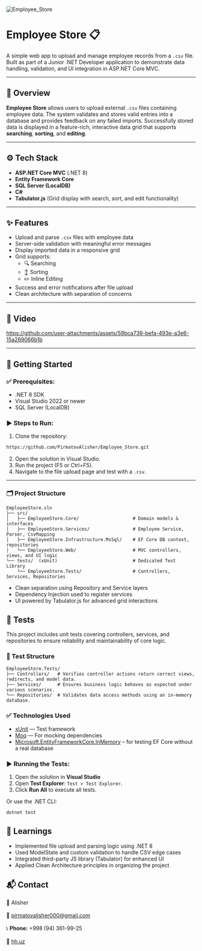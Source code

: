 ![Employee_Store](https://github.com/user-attachments/assets/7c1d4931-928c-4635-a781-a48f77c816a0)

# Employee Store 📋

A simple web app to upload and manage employee records from a `.csv` file. Built as part of a Junior .NET Developer application to demonstrate data handling, validation, and UI integration in ASP.NET Core MVC.

---

## 🧾 Overview

**Employee Store** allows users to upload external `.csv` files containing employee data. The system validates and stores valid entries into a database and provides feedback on any failed imports. Successfully stored data is displayed in a feature-rich, interactive data grid that supports **searching**, **sorting**, and **editing**.

---

## ⚙️ Tech Stack

- **ASP.NET Core MVC** (.NET 8)
- **Entity Framework Core**
- **SQL Server (LocalDB)**
- **C#**
- **Tabulator.js** (Grid display with search, sort, and edit functionality)

---

## ✨ Features

- Upload and parse `.csv` files with employee data
- Server-side validation with meaningful error messages
- Display imported data in a responsive grid
- Grid supports:
  - 🔍 Searching
  - ↕️ Sorting
  - ✏️ Inline Editing
- Success and error notifications after file upload
- Clean architecture with separation of concerns

---

## 🎥 Video
https://github.com/user-attachments/assets/59bca739-befa-493e-a3e6-15a269066b1b

---

## 🚀 Getting Started
### ✅ Prerequisites:
- .NET 8 SDK
- Visual Studio 2022 or newer
- SQL Server (LocalDB)

### ▶️ Steps to Run:
  1. Clone the repository:
```markdown
https://github.com/PirmatovAlisher/Employee_Store.git
```
  2. Open the solution in Visual Studio.
  3. Run the project (F5 or Ctrl+F5).
  4. Navigate to the file upload page and test with a `.csv`.
---

### 🗂️ Project Structure
```
EmployeeStore.sln
├── src/
│   ├── EmployeeStore.Core/                    # Domain models & interfaces
│   ├── EmployeeStore.Services/                # Employee Service, Parser, CsvMapping 
│   ├── EmployeeStore.Infrastructure.MsSql/    # EF Core DB context, repositories
│   └── EmployeeStore.Web/                     # MVC controllers, views, and UI logic
└── tests/  (xUnit)                            # Dedicated Test Library
    └── EmployeeStore.Tests/                   # Controllers, Services, Repositories
```
- Clean separation using Repository and Service layers
- Dependency Injection used to register services
- UI powered by Tabulator.js for advanced grid interactions


## 🧪 Tests
This project includes unit tests covering controllers, services, and repositories to ensure reliability and maintainability of core logic.

### 🧱 Test Structure
```
EmployeeStore.Tests/
├── Controllers/   # Verifies controller actions return correct views, redirects, and model data.
├── Services/      # Ensures business logic behaves as expected under various scenarios.
└── Repositories/  # Validates data access methods using an in-memory database.
```

### ✅ Technologies Used

- [xUnit](https://xunit.net/) — Test framework
- [Moq](https://github.com/moq/moq4) — For mocking dependencies
- [Microsoft.EntityFrameworkCore.InMemory](https://learn.microsoft.com/en-us/ef/core/testing/in-memory) – for testing EF Core without a real database

### ▶️ Running the Tests:
1. Open the solution in **Visual Studio**
2. Open **Test Explorer**: `Test > Test Explorer`.
3. Click **Run All** to execute all tests.

  Or use the .NET CLI:

  ```bash
  dotnet test
```

## 🧠 Learnings
- Implemented file upload and parsing logic using .NET 8
- Used ModelState and custom validation to handle CSV edge cases
- Integrated third-party JS library (Tabulator) for enhanced UI
- Applied Clean Architecture principles in organizing the project

## 📬 Contact
👤 Alisher
<br>  
📧 pirmatovalisher000@gmail.com 
<br>  
📞 **Phone:** +998 (94) 361-99-25
<br>  
💼 [hh.uz](https://hh.uz/resume/a1a1a635ff0e951e320039ed1f4f6e786e7757) 
